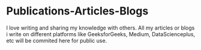 # Publications-Articles-Blogs
I love writing and sharing my knowledge with others. All my articles or blogs i write on different platforms like GeeksforGeeks, Medium, DataScienceplus, etc will be commited here for public use.
